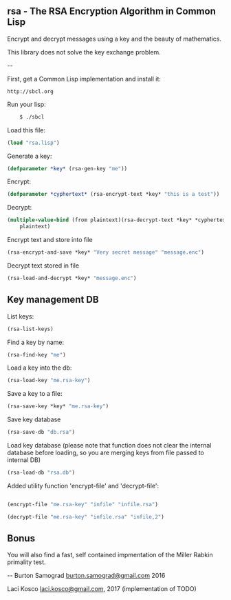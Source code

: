 rsa - The RSA Encryption Algorithm in Common Lisp
-------------------------------------------------

Encrypt and decrypt messages using a key and the beauty of mathematics.

This library does not solve the key exchange problem.

--

First, get a Common Lisp implementation and install it:

    http://sbcl.org

Run your lisp:

```sh
    $ ./sbcl
```

Load this file:

```cl
(load "rsa.lisp")
```

Generate a key:

```cl
(defparameter *key* (rsa-gen-key "me"))
```

Encrypt:

```cl
(defparameter *cyphertext* (rsa-encrypt-text *key* "this is a test"))
```

Decrypt:

```cl
(multiple-value-bind (from plaintext)(rsa-decrypt-text *key* *cyphertext*) 
    plaintext)
```

Encrypt text and store into file
```cl
(rsa-encrypt-and-save *key* "Very secret message" "message.enc")

```

Decrypt text stored in file
```cl
(rsa-load-and-decrypt *key* "message.enc")

```

Key management DB
-----------------

List keys:

```cl
(rsa-list-keys)
```

Find a key by name:

```cl
(rsa-find-key "me")
```

Load a key into the db:

```cl
(rsa-load-key "me.rsa-key")
```

Save a key to a file:

```cl
(rsa-save-key *key* "me.rsa-key")
```

Save key database
```cl
(rsa-save-db "db.rsa")
```

Load key database (please note that function does not clear the internal database before loading, so you are merging keys from file passed to internal DB)
```cl
(rsa-load-db "rsa.db")
```

Added utility function 'encrypt-file' and 'decrypt-file':

```cl

(encrypt-file "me.rsa-key" "infile" "infile.rsa")

(decrypt-file "me.rsa-key" "infile.rsa" "infile,2")
```
	
Bonus
-----

You will also find a fast, self contained impmentation of the Miller
Rabkin primality test.

--
Burton Samograd
burton.samograd@gmail.com
2016

Laci Kosco
laci.kosco@gmail.com, 2017 (implementation of TODO)
